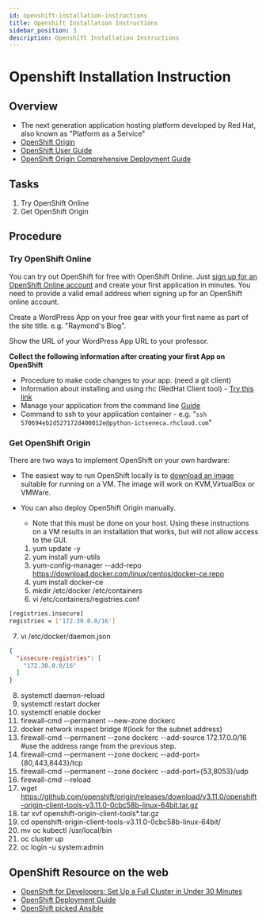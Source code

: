 ```yaml
---
id: openshift-installation-instructions
title: Openshift Installation Instructions
sidebar_position: 3
description: Openshift Installation Instructions
---
```


# Openshift Installation Instruction

## Overview

  - The next generation application hosting platform developed by Red Hat, also known as "Platform as a Service"
  - [OpenShift Origin](https://www.openshift.org/)
  - [OpenShift User Guide](https://access.redhat.com/site/documentation/en-US/OpenShift_Online/2.0/html/User_Guide/index.html)
  - [OpenShift Origin Comprehensive Deployment Guide](https://docs.openshift.org/origin-m4/oo_deployment_guide_comprehensive.html)

## Tasks

  1. Try OpenShift Online
  2. Get OpenShift Origin

## Procedure

### Try OpenShift Online

You can try out OpenShift for free with OpenShift Online. Just [sign up for an OpenShift Online account](https://openshift.redhat.com/app/account/new) and create your first application in minutes. You need to provide a valid email address when signing up for an OpenShift online account.

Create a WordPress App on your free gear with your first name as part of the site title. e.g. "Raymond's Blog".

Show the URL of your WordPress App URL to your professor.

**Collect the following information after creating your first App on OpenShift**

  - Procedure to make code changes to your app. (need a git client)
  - Information about installing and using rhc (RedHat Client tool) - [Try this link](https://www.openshift.com/developers/install-the-client-tools)
  - Manage your application from the command line [Guide](https://www.openshift.com/user-guide)
  - Command to ssh to your application container - e.g. "`ssh 570694eb2d527172d400012e@python-ictseneca.rhcloud.com`"

### Get OpenShift Origin

There are two ways to implement OpenShift on your own hardware:

  - The easiest way to run OpenShift locally is to [download an image](http://openshift.github.io/documentation/oo_deployment_guide_vm.html) suitable for running on a VM. The image will work on KVM,VirtualBox or VMWare.
  - You can also deploy OpenShift Origin manually.

       - Note that this must be done on your host. Using these instructions on a VM results in an installation that works, but will not allow access to the GUI.

       1. yum update -y
       2. yum install yum-utils
       3. yum-config-manager --add-repo https://download.docker.com/linux/centos/docker-ce.repo
       4. yum install docker-ce
       5. mkdir /etc/docker /etc/containers
       6. vi /etc/containers/registries.conf

```bash
[registries.insecure]
registries = ['172.30.0.0/16']
```

   7. vi /etc/docker/daemon.json

```json
{
  "insecure-registries": [
    "172.30.0.0/16"
  ]
}
```

   8. systemctl daemon-reload
   9. systemctl restart docker
   10. systemctl enable docker
   11. firewall-cmd --permanent --new-zone dockerc
   12. docker network inspect bridge \#(look for the subnet address)
   13. firewall-cmd --permanent --zone dockerc --add-source 172.17.0.0/16 #use the address range from the previous step.
   14. firewall-cmd --permanent --zone dockerc --add-port={80,443,8443}/tcp
   15. firewall-cmd --permanent --zone dockerc --add-port={53,8053}/udp
   16. firewall-cmd --reload
   17. wget https://github.com/openshift/origin/releases/download/v3.11.0/openshift-origin-client-tools-v3.11.0-0cbc58b-linux-64bit.tar.gz
   18. tar xvf openshift-origin-client-tools*.tar.gz
   19. cd openshift-origin-client-tools-v3.11.0-0cbc58b-linux-64bit/
   20. mv oc kubectl /usr/local/bin
   21. oc cluster up
   22. oc login -u system:admin

## OpenShift Resource on the web

  - [OpenShift for Developers: Set Up a Full Cluster in Under 30 Minutes](https://blog.openshift.com/openshift-developers-set-full-cluster-30-minutes/?utm_source=OpenShift+Online&utm_campaign=f9a98c42f0-blog_email_updates&utm_medium=email&utm_term=0_c528e5e48e-f9a98c42f0-107725973)
  - [OpenShift Deployment Guide](https://github.com/openshift/origin-server/blob/master/documentation/oo_deployment_guide_vm.adoc)
  - [OpenShift picked Ansible](https://blog.openshift.com/why-openshift-picked-ansible/?utm_source=OpenShift+Online&utm_campaign=7200f2798b-blog_email_updates&utm_medium=email&utm_term=0_c528e5e48e-7200f2798b-107725973)
